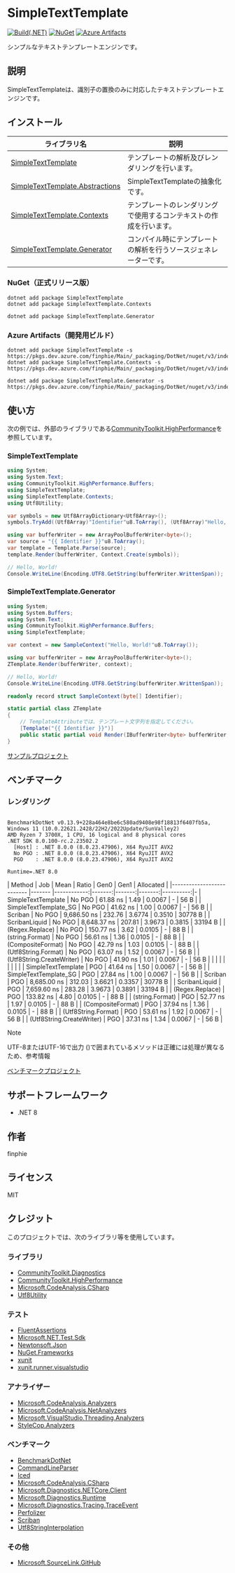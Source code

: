 # SimpleTextTemplate

[![Build(.NET)](https://github.com/finphie/SimpleTextTemplate/actions/workflows/build-dotnet.yml/badge.svg)](https://github.com/finphie/SimpleTextTemplate/actions/workflows/build-dotnet.yml)
[![NuGet](https://img.shields.io/nuget/v/SimpleTextTemplate?color=0078d4&label=NuGet)](https://www.nuget.org/packages/SimpleTextTemplate/)
[![Azure Artifacts](https://feeds.dev.azure.com/finphie/7af9aa4d-c550-43af-87a5-01539b2d9934/_apis/public/Packaging/Feeds/18cbb017-6f1d-41eb-b9a5-a6dbf411e3f7/Packages/07a7dc27-e20d-42fd-b8a6-5a219205bf87/Badge)](https://dev.azure.com/finphie/Main/_packaging?_a=package&feed=18cbb017-6f1d-41eb-b9a5-a6dbf411e3f7&package=07a7dc27-e20d-42fd-b8a6-5a219205bf87&preferRelease=true)

シンプルなテキストテンプレートエンジンです。

## 説明

SimpleTextTemplateは、識別子の置換のみに対応したテキストテンプレートエンジンです。

## インストール

ライブラリ名|説明
-|-
[SimpleTextTemplate](https://www.nuget.org/packages/SimpleTextTemplate/)|テンプレートの解析及びレンダリングを行います。
[SimpleTextTemplate.Abstractions](https://www.nuget.org/packages/SimpleTextTemplate/)|SimpleTextTemplateの抽象化です。
[SimpleTextTemplate.Contexts](https://www.nuget.org/packages/SimpleTextTemplate.Contexts/)|テンプレートのレンダリングで使用するコンテキストの作成を行います。
[SimpleTextTemplate.Generator](https://www.nuget.org/packages/SimpleTextTemplate.Generator/)|コンパイル時にテンプレートの解析を行うソースジェネレーターです。

### NuGet（正式リリース版）

```shell
dotnet add package SimpleTextTemplate
dotnet add package SimpleTextTemplate.Contexts
```

```shell
dotnet add package SimpleTextTemplate.Generator
```

### Azure Artifacts（開発用ビルド）

```shell
dotnet add package SimpleTextTemplate -s https://pkgs.dev.azure.com/finphie/Main/_packaging/DotNet/nuget/v3/index.json
dotnet add package SimpleTextTemplate.Contexts -s https://pkgs.dev.azure.com/finphie/Main/_packaging/DotNet/nuget/v3/index.json
```

```shell
dotnet add package SimpleTextTemplate.Generator -s https://pkgs.dev.azure.com/finphie/Main/_packaging/DotNet/nuget/v3/index.json
```

## 使い方

次の例では、外部のライブラリである[CommunityToolkit.HighPerformance](https://www.nuget.org/packages/CommunityToolkit.HighPerformance/)を参照しています。

### SimpleTextTemplate

```csharp
using System;
using System.Text;
using CommunityToolkit.HighPerformance.Buffers;
using SimpleTextTemplate;
using SimpleTextTemplate.Contexts;
using Utf8Utility;

var symbols = new Utf8ArrayDictionary<Utf8Array>();
symbols.TryAdd((Utf8Array)"Identifier"u8.ToArray(), (Utf8Array)"Hello, World!"u8.ToArray());

using var bufferWriter = new ArrayPoolBufferWriter<byte>();
var source = "{{ Identifier }}"u8.ToArray();
var template = Template.Parse(source);
template.Render(bufferWriter, Context.Create(symbols));

// Hello, World!
Console.WriteLine(Encoding.UTF8.GetString(bufferWriter.WrittenSpan));
```

### SimpleTextTemplate.Generator

```csharp
using System;
using System.Buffers;
using System.Text;
using CommunityToolkit.HighPerformance.Buffers;
using SimpleTextTemplate;

var context = new SampleContext("Hello, World!"u8.ToArray());

using var bufferWriter = new ArrayPoolBufferWriter<byte>();
ZTemplate.Render(bufferWriter, context);

// Hello, World!
Console.WriteLine(Encoding.UTF8.GetString(bufferWriter.WrittenSpan));

readonly record struct SampleContext(byte[] Identifier);

static partial class ZTemplate
{
    // TemplateAttributeでは、テンプレート文字列を指定してください。
    [Template("{{ Identifier }}")]  
    public static partial void Render(IBufferWriter<byte> bufferWriter, SampleContext context);
}
```

[サンプルプロジェクト](https://github.com/finphie/SimpleTextTemplate/tree/main/Source/SimpleTextTemplate.Sample)

## ベンチマーク

### レンダリング

```

BenchmarkDotNet v0.13.9+228a464e8be6c580ad9408e98f18813f6407fb5a, Windows 11 (10.0.22621.2428/22H2/2022Update/SunValley2)
AMD Ryzen 7 3700X, 1 CPU, 16 logical and 8 physical cores
.NET SDK 8.0.100-rc.2.23502.2
  [Host] : .NET 8.0.0 (8.0.23.47906), X64 RyuJIT AVX2
  No PGO : .NET 8.0.0 (8.0.23.47906), X64 RyuJIT AVX2
  PGO    : .NET 8.0.0 (8.0.23.47906), X64 RyuJIT AVX2

Runtime=.NET 8.0  

```

| Method                    | Job    | Mean        | Ratio  | Gen0   | Gen1   | Allocated | 
|-------------------------- |------- |------------:|-------:|-------:|-------:|----------:|-
| SimpleTextTemplate        | No PGO |    61.88 ns |   1.49 | 0.0067 |      - |      56 B | 
| SimpleTextTemplate_SG     | No PGO |    41.62 ns |   1.00 | 0.0067 |      - |      56 B | 
| Scriban                   | No PGO | 9,686.50 ns | 232.76 | 3.6774 | 0.3510 |   30778 B | 
| ScribanLiquid             | No PGO | 8,648.37 ns | 207.81 | 3.9673 | 0.3815 |   33194 B | 
| (Regex.Replace)           | No PGO |   150.77 ns |   3.62 | 0.0105 |      - |      88 B | 
| (string.Format)           | No PGO |    56.61 ns |   1.36 | 0.0105 |      - |      88 B | 
| (CompositeFormat)         | No PGO |    42.79 ns |   1.03 | 0.0105 |      - |      88 B | 
| (Utf8String.Format)       | No PGO |    63.07 ns |   1.52 | 0.0067 |      - |      56 B | 
| (Utf8String.CreateWriter) | No PGO |    41.90 ns |   1.01 | 0.0067 |      - |      56 B | 
|                           |        |             |        |        |        |           | 
| SimpleTextTemplate        | PGO    |    41.64 ns |   1.50 | 0.0067 |      - |      56 B | 
| SimpleTextTemplate_SG     | PGO    |    27.84 ns |   1.00 | 0.0067 |      - |      56 B | 
| Scriban                   | PGO    | 8,685.00 ns | 312.03 | 3.6621 | 0.3357 |   30778 B | 
| ScribanLiquid             | PGO    | 7,659.60 ns | 283.28 | 3.9673 | 0.3891 |   33194 B | 
| (Regex.Replace)           | PGO    |   133.82 ns |   4.80 | 0.0105 |      - |      88 B | 
| (string.Format)           | PGO    |    52.77 ns |   1.97 | 0.0105 |      - |      88 B | 
| (CompositeFormat)         | PGO    |    37.94 ns |   1.36 | 0.0105 |      - |      88 B | 
| (Utf8String.Format)       | PGO    |    53.61 ns |   1.92 | 0.0067 |      - |      56 B | 
| (Utf8String.CreateWriter) | PGO    |    37.31 ns |   1.34 | 0.0067 |      - |      56 B | 

> [!Note]
> UTF-8またはUTF-16で出力
> ()で囲まれているメソッドは正確には処理が異なるため、参考情報

[ベンチマークプロジェクト](https://github.com/finphie/SimpleTextTemplate/tree/main/Source/SimpleTextTemplate.Benchmarks)

## サポートフレームワーク

- .NET 8

## 作者

finphie

## ライセンス

MIT

## クレジット

このプロジェクトでは、次のライブラリ等を使用しています。

### ライブラリ

- [CommunityToolkit.Diagnostics](https://github.com/CommunityToolkit/dotnet)
- [CommunityToolkit.HighPerformance](https://github.com/CommunityToolkit/dotnet)
- [Microsoft.CodeAnalysis.CSharp](https://github.com/dotnet/roslyn)
- [Utf8Utility](https://github.com/finphie/Utf8Utility)

### テスト

- [FluentAssertions](https://github.com/fluentassertions/fluentassertions)
- [Microsoft.NET.Test.Sdk](https://github.com/microsoft/vstest)
- [Newtonsoft.Json](https://github.com/JamesNK/Newtonsoft.Json)
- [NuGet.Frameworks](https://github.com/NuGet/NuGet.Client)
- [xunit](https://github.com/xunit/xunit)
- [xunit.runner.visualstudio](https://github.com/xunit/visualstudio.xunit)

### アナライザー

- [Microsoft.CodeAnalysis.Analyzers](https://github.com/dotnet/roslyn-analyzers)
- [Microsoft.CodeAnalysis.NetAnalyzers](https://github.com/dotnet/roslyn-analyzers)
- [Microsoft.VisualStudio.Threading.Analyzers](https://github.com/Microsoft/vs-threading)
- [StyleCop.Analyzers](https://github.com/DotNetAnalyzers/StyleCopAnalyzers)

### ベンチマーク

- [BenchmarkDotNet](https://github.com/dotnet/BenchmarkDotNet)
- [CommandLineParser](https://github.com/commandlineparser/commandline)
- [Iced](https://github.com/icedland/iced)
- [Microsoft.CodeAnalysis.CSharp](https://github.com/dotnet/roslyn)
- [Microsoft.Diagnostics.NETCore.Client](https://github.com/dotnet/diagnostics)
- [Microsoft.Diagnostics.Runtime](https://github.com/Microsoft/clrmd)
- [Microsoft.Diagnostics.Tracing.TraceEvent](https://github.com/Microsoft/perfview)
- [Perfolizer](https://github.com/AndreyAkinshin/perfolizer)
- [Scriban](https://github.com/scriban/scriban)
- [Utf8StringInterpolation](https://github.com/Cysharp/Utf8StringInterpolation)

### その他

- [Microsoft.SourceLink.GitHub](https://github.com/dotnet/sourcelink)
